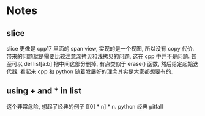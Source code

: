 # Notes

## slice
slice 更像是 cpp17 里面的 span view, 实现的是一个视图, 所以没有 copy 代价. 带来的问题就是需要比较注意深拷贝和浅拷贝的问题, 这在 cpp 中并不是问题. 甚至可以 del list[a:b] 把中间这部分删掉, 有点类似于 erase() 函数, 然后给定起始迭代器. 看起来 cpp 和 python 随着发展好的理念其实是大家都想要有的.

## using + and * in list
这个非常危险, 想起了经典的例子 [[0] * n] * n. python 经典 pitfall